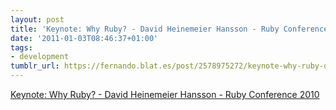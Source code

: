 ```yaml
---
layout: post
title: 'Keynote: Why Ruby? - David Heinemeier Hansson - Ruby Conference 2010'
date: '2011-01-03T08:46:37+01:00'
tags:
- development
tumblr_url: https://fernando.blat.es/post/2578975272/keynote-why-ruby-david-heinemeier-hansson
---
```

[Keynote: Why Ruby? - David Heinemeier Hansson - Ruby Conference 2010](http://confreaks.net/videos/431-rubyconf2010-keynote-why-ruby)  
